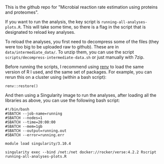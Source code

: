 This is the github repo for "Microbial reaction rate estimation using proteins and proteomes".

If you want to run the analysis, the key script is `running-all-analyses-plots.R`. This 
will take some time, so there is a flag in the script that is designated to reload key 
analyses.

To reload the analyses, you first need to decompress some of the files (they were too 
big to be uploaded raw to github). These are in `data/intermediate_data/`. To unzip 
them, you can use the script `scripts/decompress-intermediate-data.sh` or just manually 
with 7zip.

Before running the scripts, I recommend using 
[renv](https://rstudio.github.io/renv/articles/renv.html) to load the same version of R 
I used, and the same set of packages. For example, you can rerun this on a cluster 
using (within a bash script):

```
renv::restore()
```

And then using a Singularity image to run the analyses, after loading all the libraries 
as above, you can use the following bash script:

```
#!/bin/bash
#SBATCH --job-name=running
#SBATCH --nodes=1
#SBATCH --time=20:00:00
#SBATCH --mem=1gb
#SBATCH --output=running.out
#SBATCH --error=running.err

module load singularity/3.10.4

singularity exec --bind /net:/net docker://rocker/verse:4.2.2 Rscript 
running-all-analyses-plots.R
```
